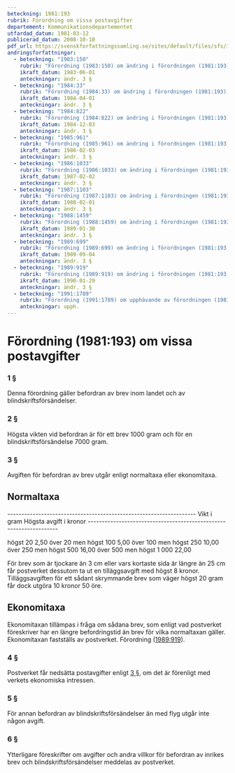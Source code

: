```yaml
---
beteckning: 1981:193
rubrik: Förordning om vissa postavgifter
departement: Kommunikationsdepartementet
utfardad_datum: 1981-03-12
publicerad_datum: 2008-10-10
pdf_url: https://svenskforfattningssamling.se/sites/default/files/sfs/1981-03/SFS1981-193.pdf
andringsforfattningar:
  - beteckning: "1983:150"
    rubrik: "Förordning (1983:150) om ändring i förordningen (1981:193) om vissa postavgifter"
    ikraft_datum: 1983-06-01
    anteckningar: ändr. 3 §
  - beteckning: "1984:33"
    rubrik: "Förordning (1984:33) om ändring i förordningen (1981:193) om vissa postavgifter"
    ikraft_datum: 1984-04-01
    anteckningar: ändr. 3 §
  - beteckning: "1984:822"
    rubrik: "Förordning (1984:822) om ändring i förordningen (1981:193) om vissa postavgifter"
    ikraft_datum: 1984-12-03
    anteckningar: ändr. 3 §
  - beteckning: "1985:961"
    rubrik: "Förordning (1985:961) om ändring i förordningen (1981:193) om vissa postavgifter"
    ikraft_datum: 1986-02-03
    anteckningar: ändr. 3 §
  - beteckning: "1986:1033"
    rubrik: "Förordning (1986:1033) om ändring i förordningen (1981:193) om vissa postavgifter"
    ikraft_datum: 1987-02-02
    anteckningar: ändr. 3 §
  - beteckning: "1987:1103"
    rubrik: "Förordning (1987:1103) om ändring i förordningen (1981:193) om vissa postavgifter"
    ikraft_datum: 1988-02-01
    anteckningar: ändr. 3 §
  - beteckning: "1988:1459"
    rubrik: "Förordning (1988:1459) om ändring i förordningen (1981:193) om vissa postavgifter"
    ikraft_datum: 1989-01-30
    anteckningar: ändr. 3 §
  - beteckning: "1989:699"
    rubrik: "Förordning (1989:699) om ändring i förordningen (1981:193) om vissa postavgifter"
    ikraft_datum: 1989-09-04
    anteckningar: ändr. 3 §
  - beteckning: "1989:919"
    rubrik: "Förordning (1989:919) om ändring i förordningen (1981:193) om vissa postavgifter"
    ikraft_datum: 1990-01-29
    anteckningar: ändr. 3 §
  - beteckning: "1991:1789"
    rubrik: "Förordning (1991:1789) om upphävande av förordningen (1981:193) om vissa postavgifter"
    anteckningar: upph.
---
```


# Förordning (1981:193) om vissa postavgifter

### 1 §

Denna förordning gäller befordran av brev inom landet och av blindskriftsförsändelser.

### 2 §

Högsta vikten vid befordran är för ett brev 1000 gram och för en blindskriftsförsändelse 7000 gram.

### 3 §

Avgiften för befordran av brev utgår enligt normaltaxa eller ekonomitaxa.

## Normaltaxa

------------------------------------------------------------------- Vikt i gram             Högsta avgift i kronor -------------------------------------------------------------------

högst 20                       2,50 över 20 men högst 100          5,00 över 100 men högst 250        10,00 över 250 men högst 500        16,00 över 500 men högst 1 000      22,00

För brev som är tjockare än 3 cm eller vars kortaste sida är längre än 25 cm får postverket dessutom ta ut en tilläggsavgift med högst 8 kronor. Tilläggsavgiften för ett sådant skrymmande brev som väger högst 20 gram får dock utgöra 10 kronor 50 öre.

## Ekonomitaxa

Ekonomitaxan tillämpas i fråga om sådana brev, som enligt vad postverket föreskriver har en längre befordringstid än brev för vilka normaltaxan gäller. Ekonomitaxan fastställs av postverket. Förordning ([1989:919](https://selex.se/eli/sfs/1989/919)).

### 4 §

Postverket får nedsätta postavgifter enligt [3 §](#3), om det är förenligt med verkets ekonomiska intressen.

### 5 §

För annan befordran av blindskriftsförsändelser än med flyg utgår inte någon avgift.

### 6 §

Ytterligare föreskrifter om avgifter och andra villkor för befordran av inrikes brev och blindskriftsförsändelser meddelas av postverket.